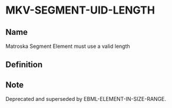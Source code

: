 # MKV-SEGMENT-UID-LENGTH

## Name

Matroska Segment Element must use a valid length

## Definition


## Note
Deprecated and superseded by EBML-ELEMENT-IN-SIZE-RANGE.
